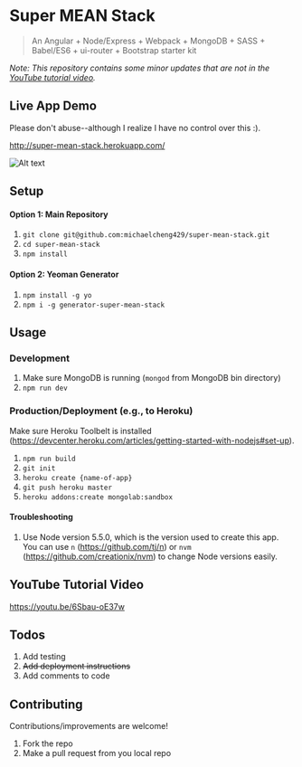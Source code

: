 # Super MEAN Stack
> An Angular + Node/Express + Webpack + MongoDB + SASS + Babel/ES6 + ui-router + Bootstrap starter kit

*Note: This repository contains some minor updates that are not in the <a href="https://www.youtube.com/watch?v=6Sbau-oE37w" target="_blank">YouTube tutorial video</a>.*

## Live App Demo

Please don't abuse--although I realize I have no control over this :).

http://super-mean-stack.herokuapp.com/

![Alt text](http://i288.photobucket.com/albums/ll175/michaelcheng429/Screen%20Shot%202016-02-02%20at%2011.10.48%20PM_zpsznagbxtb.png)

## Setup

#### Option 1: Main Repository
1. `git clone git@github.com:michaelcheng429/super-mean-stack.git`
2. `cd super-mean-stack`
3. `npm install`

#### Option 2: Yeoman Generator
1. `npm install -g yo`
2. `npm i -g generator-super-mean-stack`

## Usage

### Development
1. Make sure MongoDB is running (`mongod` from MongoDB bin directory)
2. `npm run dev`

### Production/Deployment (e.g., to Heroku)

Make sure Heroku Toolbelt is installed (https://devcenter.heroku.com/articles/getting-started-with-nodejs#set-up).

1. `npm run build`
2. `git init`
3. `heroku create {name-of-app}`
4. `git push heroku master`
5. `heroku addons:create mongolab:sandbox`

#### Troubleshooting
1. Use Node version 5.5.0, which is the version used to create this app. You can use `n` (https://github.com/tj/n) or `nvm` (https://github.com/creationix/nvm) to change Node versions easily.

## YouTube Tutorial Video

https://youtu.be/6Sbau-oE37w

## Todos
1. Add testing
2. ~~Add deployment instructions~~
3. Add comments to code

## Contributing
Contributions/improvements are welcome!

1. Fork the repo
2. Make a pull request from you local repo